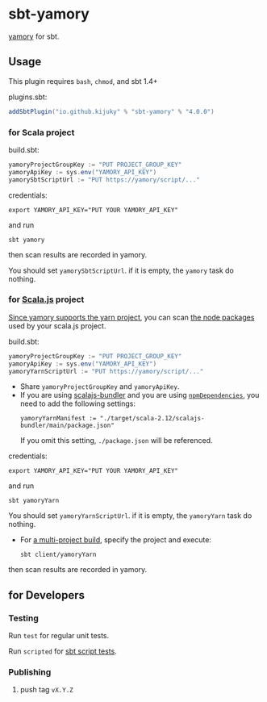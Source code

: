 # sbt-yamory

[yamory](https://yamory.io/) for sbt.

## Usage

This plugin requires `bash`, `chmod`, and sbt 1.4+

plugins.sbt:

```sbt
addSbtPlugin("io.github.kijuky" % "sbt-yamory" % "4.0.0")
```

### for Scala project

build.sbt:

```sbt
yamoryProjectGroupKey := "PUT PROJECT_GROUP_KEY"
yamoryApiKey := sys.env("YAMORY_API_KEY")
yamorySbtScriptUrl := "PUT https://yamory/script/..."
```

credentials:

```.envrc:shell
export YAMORY_API_KEY="PUT YOUR YAMORY_API_KEY"
```

and run

```shell
sbt yamory
```

then scan results are recorded in yamory.

You should set `yamorySbtScriptUrl`. if it is empty, the `yamory` task do nothing.

### for [Scala.js](https://www.scala-js.org/) project

[Since yamory supports the yarn project](https://yamory.io/docs/command-scan-yarn/#gsc.tab=0),
you can scan [the node packages](https://www.npmjs.com/) used by your scala.js project.

build.sbt:

```sbt
yamoryProjectGroupKey := "PUT PROJECT_GROUP_KEY"
yamoryApiKey := sys.env("YAMORY_API_KEY")
yamoryYarnScriptUrl := "PUT https://yamory/script/..."
```

- Share `yamoryProjectGroupKey` and `yamoryApiKey`.
- If you are using [scalajs-bundler](https://github.com/scalacenter/scalajs-bundler)
  and you are using [`npmDependencies`](https://scalacenter.github.io/scalajs-bundler/reference.html#npm-dependencies),
  you need to add the following settings:
  ```
  yamoryYarnManifest := "./target/scala-2.12/scalajs-bundler/main/package.json"
  ```
  If you omit this setting, `./package.json` will be referenced.

credentials:

```.envrc:shell
export YAMORY_API_KEY="PUT YOUR YAMORY_API_KEY"
```

and run

```shell
sbt yamoryYarn
```

You should set `yamoryYarnScriptUrl`. if it is empty, the `yamoryYarn` task do nothing.

- For [a multi-project build](https://www.scala-sbt.org/1.x/docs/Multi-Project.html),
  specify the project and execute:
  ```
  sbt client/yamoryYarn
  ```

then scan results are recorded in yamory.

## for Developers

### Testing

Run `test` for regular unit tests.

Run `scripted` for [sbt script tests](http://www.scala-sbt.org/1.x/docs/Testing-sbt-plugins.html).

### Publishing

1. push tag `vX.Y.Z`
